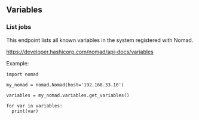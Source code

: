 ## Variables

### List jobs

This endpoint lists all known variables in the system registered with Nomad.

https://developer.hashicorp.com/nomad/api-docs/variables

Example:

```
import nomad

my_nomad = nomad.Nomad(host='192.168.33.10')

variables = my_nomad.variables.get_variables()

for var in variables:
  print(var)
```
